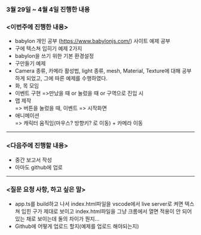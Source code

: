 ### 3월 29일 ~ 4월 4일 진행한 내용
### <이번주에 진행한 내용>
* babylon 개인 공부 (https://www.babylonjs.com/) 사이트 예제 공부
* 구에 텍스쳐 입히기 예제 2가지
* babylon을 쓰기 위한 기본 환경설정
* 구만들기 예제
* Camera 종류, 카메라 활성법, light 종류, mesh, Material, Texture에 대해 공부하게 되었고, 그에 따른 예제를 수행하였다.
* 화, 목 모임
* 이벤트 구현
=>만났을 때 or 눌렀을 때 or 구역으로 진입 시
* 맵 제작   
=> 버튼을 눌렀을 때, 이벤트
=> 시작화면
* 애니메이션   
=> 캐릭터 움직임(마우스? 방향키? 로 이동) + 카메라 이동
---
### <다음주에 진행할 내용>
* 중간 보고서 작성
* 아마도 github에 업로
---
### <질문 요청 사항, 하고 싶은 말>
* app.ts를 build하고 나서 index.html파일을 vscode에서 live server로 켜면 텍스쳐 입힌 구가 제대로 보이고 index.html파일을 그냥 크롬에서 열면 적용이 안 되어있는 채로 보이는데 둘의 차이가 뭔지...
* Github에 어떻게 업로드 할지(예제를 업로드 해야되는지)

